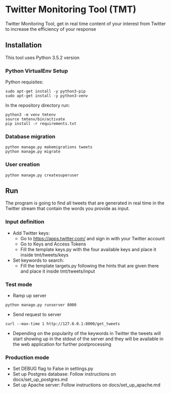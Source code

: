 # Twitter Monitoring Tool (TMT)
Twitter Monitoring Tool, get in real time content of your interest from Twitter to increase the efficiency of your 
response

## Installation

This tool uses Python 3.5.2 version

### Python VirtualEnv Setup
Python requisites:
```
sudo apt-get install -y python3-pip
sudo apt-get install -y python3-venv
```
In the repository directory run:
```
python3 -m venv tmtenv
source tmtenv/bin/activate
pip install -r requirements.txt
```

### Database migration
```
python manage.py makemigrations tweets
python manage.py migrate
```

### User creation
```
python manage.py createsuperuser
```

## Run

The program is going to find all tweets that are generated in real time in the Twitter stream that contain the words you 
provide as input.

### Input definition
- Add Twitter keys:
  - Go to https://apps.twitter.com/ and sign in with your Twitter account
  - Go to Keys and Access Tokens
  - Fill the template keys.py with the four available keys and place it inside tmt/tweets/keys
- Set keywords to search:
  - Fill the template targets.py following the hints that are given there and place it inside tmt/tweets/input

### Test mode
- Ramp up server
```
python manage.py runserver 8000
```
- Send request to server
```
curl --max-time 1 http://127.0.0.1:8000/get_tweets
```
- Depending on the popularity of the keywords in Twitter the tweets will start showing up in the stdout of the 
server and they will be available in the web application for further postprocessing  

### Production mode
- Set DEBUG flag to False in settings.py
- Set up Postgres database: Follow instructions on docs/set_up_postgres.md
- Set up Apache server: Follow instructions on docs/set_up_apache.md

